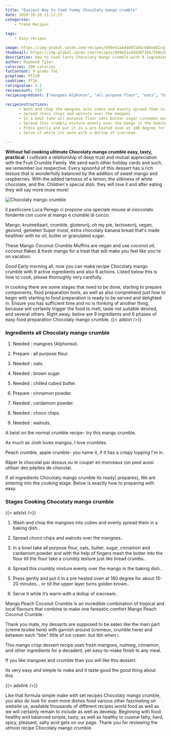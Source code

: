 ```yaml
---
title: "Easiest Way to Cook Yummy Chocolaty mango crumble"
date: 2020-10-10 21:17:27
categories:
    - Trend Recipes
    
tags:
    - Easy recipes

image: https://img-global.cpcdn.com/recipes/099e51a4ddd8f166/680x482cq70/chocolaty-mango-crumble-recipe-main-photo.jpg
thumbnail: https://img-global.cpcdn.com/recipes/099e51a4ddd8f166/350x250cq70/chocolaty-mango-crumble-recipe-main-photo.jpg
description: How to Cook Tasty Chocolaty mango crumble with 9 ingredients and 6 stages of easy cooking.
author: Raymond Tyler
calories: 200 calories
fatContent: 9 grams fat
preptime: PT21M
cooktime: PT1H
ratingvalue: 3.1
reviewcount: 759
recipeingredient: ["mangoes Alphonso", "all purpose flour", "oats", "brown sugar", "chilled cubed butter", "cinnamon powder", "cardamom powder", "choco chips", "walnuts"]

recipeinstructions: 
      - Wash and chop the mangoes into cubes and evenly spread them in a baking dish 
      - Spread choco chips and walnuts over the mangoes 
      - In a bowl take all purpose flour oats butter sugar cinnamon and cardamom powder and with the help of fingers mash the butter into the flour till the flour take a crumbly texture just like bread crumbs 
      - Spread this crumbly mixture evenly over the mango in the baking dish 
      - Press gently and put it in a pre heated oven at 180 degree for about 1520 minutes or till the upper layer turns golden brown 
      - Serve it while its warm with a dollop of icecream

---
```




**Without fail cooking ultimate Chocolaty mango crumble easy, tasty, practical**. I cultivate a relationship of deep trust and mutual appreciation with the Fruit Crumble Family. We send each other holiday cards and such, we remember our respective. Every spoonful of this dessert has a rich texture that is wonderfully balanced by the addition of sweet mango and raspberries. With the added tartness of a lemon, the silkiness of white chocolate, and the. Children&#39;s special dish. they will love it and after eating they will say more more more!


![Chocolaty mango crumble](https://img-global.cpcdn.com/recipes/099e51a4ddd8f166/680x482cq70/chocolaty-mango-crumble-recipe-main-photo.jpg "Chocolaty mango crumble")



Il pasticcere Luca Perego ci propone una speciale mouse al cioccolato fondente con cuore al mango e crumble di cocco.

Mango, kruimeltaart, crumble, glutenvrij, oh my pie, lactosevrij, vegan, gezond, genieten Super moist, extra chocolaty banana bread that&#39;s made healthier with no oil, butter or granulated sugar.

These Mango Coconut Crumble Muffins are vegan and use coconut oil, coconut flakes &amp; fresh mango for a treat that will make you feel like you&#39;re on vacation.


Good Early morning all, now you can make recipe Chocolaty mango crumble with 9 active ingredients and also 6 actions. Listed below this is how to cook, please thoroughly very carefully.

In cooking there are some stages that need to be done, starting to prepare components, food preparation tools, as well as also comprehend just how to begin with starting to food preparation is ready to be served and delighted in. Ensure you has sufficient time and no is thinking of another thing, because will certainly trigger the food to melt, taste not suitable desired, and several others. Right away, below are 9 ingredients and 6 phases of easy food preparation Chocolaty mango crumble.
{{< adstxt />}}

### Ingredients all Chocolaty mango crumble


1. Needed  : mangoes (Alphonso).

1. Prepare  : all purpose flour.

1. Needed  : oats.

1. Needed  : brown sugar.

1. Needed  : chilled cubed butter.

1. Prepare  : cinnamon powder.

1. Needed  : cardamom powder.

1. Needed  : choco chips.

1. Needed  : walnuts.


A twist on the normal crumble recipe- try this mango crumble.

As much as Josh loves mangos, I love crumbles.

Peach crumble, apple crumble- you name it, if it has a crispy topping I&#39;m in.

Râper le chocolat par dessus ou le couper en morceaux (on peut aussi utiliser des pépites de chocolat.


If all ingredients Chocolaty mango crumble its ready| prepares}, We are entering into the cooking stage. Below is exactly how to preparing with easy.

### Stages Cooking Chocolaty mango crumble

{{< adstxt />}}


1. Wash and chop the mangoes into cubes and evenly spread them in a baking dish..



1. Spread choco chips and walnuts over the mangoes..



1. In a bowl take all purpose flour, oats, butter, sugar, cinnamon and cardamom powder and with the help of fingers mash the butter into the flour till the flour take a crumbly texture just like bread crumbs..



1. Spread this crumbly mixture evenly over the mango in the baking dish..



1. Press gently and put it in a pre heated oven at 180 degree for about 15-20 minutes... or till the upper layer turns golden brown..



1. Serve it while it’s warm with a dollop of icecream..




Mango Peach Coconut Crumble is an incredible combination of tropical and local flavours that combine to make one fantastic comfort Mango Peach Coconut Crumble.

Thank you mate, my desserts are supposed to be eaten like the main part (creme brulee here) with garnish around (cremeux, crumble here) and between each &#34;bite&#34; little of ice cream. but tbh when i.

This mango crisp dessert recipe uses fresh mangoes, nutmeg, cinnamon, and other ingredients for a decadent, yet easy-to-make finish to any meal.

If you like mangoes and crumble than you will like this dessert.

Its very easy and simple to make and it taste good the good thing about this.


{{< adslink />}}

Like that formula simple make with set recipes Chocolaty mango crumble, you also do look for even more dishes food various other fascinating on website us, available thousands of different recipes world food as well as we will certainly remain to include as well as develop. Beginning with food healthy and balanced simple, tasty, as well as healthy to cuisine fatty, hard, spicy, pleasant, salty acid gets on our page. Thank you for reviewing the utmost recipe Chocolaty mango crumble.
